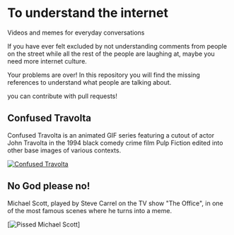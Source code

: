 # To understand the internet
Videos and memes for everyday conversations

If you have ever felt excluded by not understanding comments from people on the street while all the rest of the people are laughing at, maybe you need more internet culture.

Your problems are over! In this repository you will find the missing references to understand what people are talking about.

you can contribute with pull requests!


## Confused Travolta

Confused Travolta is an animated GIF series featuring a cutout of actor John Travolta in the 1994 black comedy crime film Pulp Fiction edited into other base images of various contexts.

[![Confused Travolta](http://i0.kym-cdn.com/photos/images/original/001/042/619/4ea.jpg)](http://knowyourmeme.com/memes/confused-travolta)

## No God please no!

Michael Scott, played by Steve Carrel on the TV show "The Office", in one of the most famous scenes where he turns into a meme.

[![Pissed Michael Scott](https://i.kym-cdn.com/photos/images/newsfeed/000/865/302/3d5.gif)]
